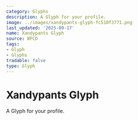 ```yaml
---
category: Glyphs
description: A Glyph for your profile.
image: ../images/xandypants-glyph-fc510f3771.png
last_updated: '2025-09-17'
name: Xandypants Glyph
source: WFCD
tags:
- Glyph
- Glyphs
tradable: false
type: Glyph
---
```


# Xandypants Glyph

A Glyph for your profile.

